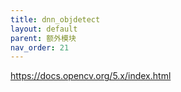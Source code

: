 ```yaml
---
title: dnn_objdetect
layout: default
parent: 额外模块
nav_order: 21
---
```


https://docs.opencv.org/5.x/index.html